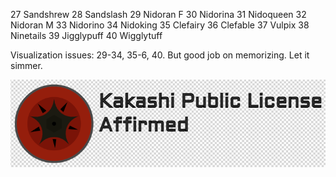 27 Sandshrew
28 Sandslash
29 Nidoran F
30 Nidorina
31 Nidoqueen
32 Nidoran M
33 Nidorino
34 Nidoking
35 Clefairy
36 Clefable
37 Vulpix
38 Ninetails
39 Jigglypuff
40 Wigglytuff

Visualization issues: 29-34, 35-6, 40. But good job on memorizing. Let it simmer. 

[![KPL](https://github.com/13saints/licenses/blob/main/logos/KPLaffirmedT.PNG)](https://raw.githubusercontent.com/13saints/licenses/main/KPLv1.0.txt)
